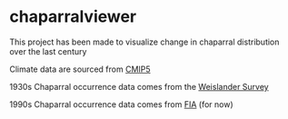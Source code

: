 # chaparralviewer
This project has been made to visualize change in chaparral distribution over the last century

Climate data are sourced from [CMIP5](https://adaptwest.databasin.org/pages/adaptwest-climatena)

1930s Chaparral occurrence data comes from the [Weislander Survey](http://vtm.berkeley.edu/#/home)

1990s Chaparral occurrence data comes from [FIA](https://www.fia.fs.fed.us) (for now)

